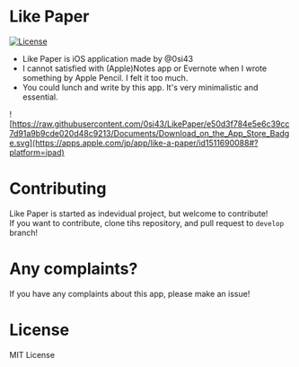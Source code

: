 # Like Paper
[![License](https://img.shields.io/github/license/0si43/LikePaper)](https://github.com/0si43/LikePaper/blob/master/LICENSE)

- Like Paper is iOS application made by @0si43  
- I cannot satisfied with (Apple)Notes app or Evernote when I wrote something by Apple Pencil. I felt it too much. 
- You could lunch and write by this app. It's very minimalistic and essential.

![https://raw.githubusercontent.com/0si43/LikePaper/e50d3f784e5e6c39cc7d91a9b9cde020d48c9213/Documents/Download_on_the_App_Store_Badge.svg](https://apps.apple.com/jp/app/like-a-paper/id1511690088#?platform=ipad)

# Contributing
Like Paper is started as indevidual project, but welcome to contribute!  
If you want to contribute, clone tihs repository, and pull request to `develop` branch!

# Any complaints?
If you have any complaints about this app, please make an issue!  

# License
MIT License  

